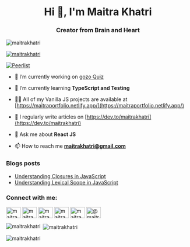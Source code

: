 <h1 align="center">Hi 👋, I'm Maitra Khatri</h1>
<h3 align="center">Creator from Brain and Heart</h3>

<p align="left"> <img src="https://komarev.com/ghpvc/?username=maitrakhatri&label=Profile%20views&color=0e75b6&style=flat" alt="maitrakhatri" /> </p>

<p align="left"> <a href="https://twitter.com/maitrakhatri" target="blank"><img src="https://img.shields.io/twitter/follow/maitrakhatri?logo=twitter&style=for-the-badge" alt="maitrakhatri" /></a> </p>

[![Peerlist](https://peerlist-readme-badge.herokuapp.com/api/maitrakhatri?style=for-the-badge)](https://peerlist.io/maitrakhatri)

- 🔭 I’m currently working on [gozo Quiz](https://github.com/maitrakhatri/gozoQuiz)

- 🌱 I’m currently learning **TypeScript and Testing**

- 👨‍💻 All of my Vanilla JS projects are available at [https://maitraportfolio.netlify.app/](https://maitraportfolio.netlify.app/)

- 📝 I regularly write articles on [https://dev.to/maitrakhatri](https://dev.to/maitrakhatri)

- 💬 Ask me about **React JS**

- 📫 How to reach me **maitrakhatri@gmail.com**

### Blogs posts
<!-- BLOG-POST-LIST:START -->
- [Understanding Closures in JavaScript](https://dev.to/maitrakhatri/understanding-closures-in-javascript-21pl)
- [Understanding Lexical Scope in JavaScript](https://dev.to/maitrakhatri/understanding-lexical-scope-in-javascript-4j6o)
<!-- BLOG-POST-LIST:END -->

<h3 align="left">Connect with me:</h3>
<p align="left">
<a href="https://dev.to/maitrakhatri" target="blank"><img align="center" src="https://raw.githubusercontent.com/rahuldkjain/github-profile-readme-generator/master/src/images/icons/Social/devto.svg" alt="maitrakhatri" height="30" width="40" /></a>
<a href="https://twitter.com/maitrakhatri" target="blank"><img align="center" src="https://raw.githubusercontent.com/rahuldkjain/github-profile-readme-generator/master/src/images/icons/Social/twitter.svg" alt="maitrakhatri" height="30" width="40" /></a>
<a href="https://linkedin.com/in/maitrakhatri" target="blank"><img align="center" src="https://raw.githubusercontent.com/rahuldkjain/github-profile-readme-generator/master/src/images/icons/Social/linked-in-alt.svg" alt="maitrakhatri" height="30" width="40" /></a>
<a href="https://codesandbox.com/u/maitrakhatri" target="blank"><img align="center" src="https://raw.githubusercontent.com/rahuldkjain/github-profile-readme-generator/master/src/images/icons/Social/codesandbox.svg" alt="maitrakhatri" height="30" width="40" /></a>
<a href="https://instagram.com/maitrakhatri" target="blank"><img align="center" src="https://raw.githubusercontent.com/rahuldkjain/github-profile-readme-generator/master/src/images/icons/Social/instagram.svg" alt="maitrakhatri" height="30" width="40" /></a>
<a href="https://hashnode.com/@maitrakhatri" target="blank"><img align="center" src="https://raw.githubusercontent.com/rahuldkjain/github-profile-readme-generator/master/src/images/icons/Social/hashnode.svg" alt="@maitrakhatri" height="30" width="40" /></a>
</p>

<p><img align="left" src="https://github-readme-stats.vercel.app/api/top-langs?username=maitrakhatri&show_icons=true&locale=en&layout=compact" alt="maitrakhatri" /></p>

<p>&nbsp;<img align="center" src="https://github-readme-stats.vercel.app/api?username=maitrakhatri&show_icons=true&locale=en" alt="maitrakhatri" /></p>

<p><img align="center" src="https://github-readme-streak-stats.herokuapp.com/?user=maitrakhatri&" alt="maitrakhatri" /></p>
